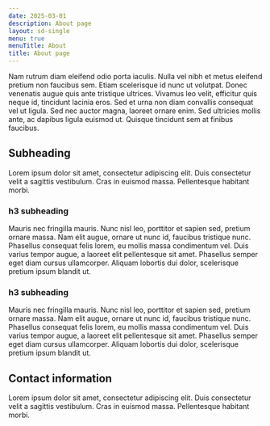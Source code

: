 ```yaml
---
date: 2025-03-01
description: About page
layout: sd-single
menu: true
menuTitle: About
title: About page
---
```

Nam rutrum diam eleifend odio porta iaculis. Nulla vel nibh et metus eleifend pretium non faucibus sem. Etiam scelerisque id nunc ut volutpat. Donec venenatis augue quis ante tristique ultrices. Vivamus leo velit, efficitur quis neque id, tincidunt lacinia eros. Sed et urna non diam convallis consequat vel ut ligula. Sed nec auctor magna, laoreet ornare enim. Sed ultricies mollis ante, ac dapibus ligula euismod ut. Quisque tincidunt sem at finibus faucibus.

## Subheading
Lorem ipsum dolor sit amet, consectetur adipiscing elit. Duis consectetur velit a sagittis vestibulum. Cras in euismod massa. Pellentesque habitant morbi.

### h3 subheading
Mauris nec fringilla mauris. Nunc nisl leo, porttitor et sapien sed, pretium ornare massa. Nam elit augue, ornare ut nunc id, faucibus tristique nunc. Phasellus consequat felis lorem, eu mollis massa condimentum vel. Duis varius tempor augue, a laoreet elit pellentesque sit amet. Phasellus semper eget diam cursus ullamcorper. Aliquam lobortis dui dolor, scelerisque pretium ipsum blandit ut.

### h3 subheading
Mauris nec fringilla mauris. Nunc nisl leo, porttitor et sapien sed, pretium ornare massa. Nam elit augue, ornare ut nunc id, faucibus tristique nunc. Phasellus consequat felis lorem, eu mollis massa condimentum vel. Duis varius tempor augue, a laoreet elit pellentesque sit amet. Phasellus semper eget diam cursus ullamcorper. Aliquam lobortis dui dolor, scelerisque pretium ipsum blandit ut.

## Contact information
Lorem ipsum dolor sit amet, consectetur adipiscing elit. Duis consectetur velit a sagittis vestibulum. Cras in euismod massa. Pellentesque habitant morbi.